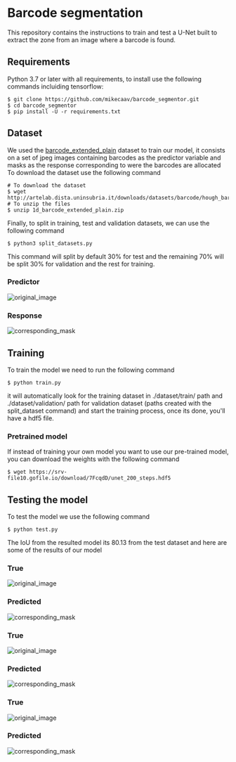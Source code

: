 # Barcode segmentation
This repository contains the instructions to train and test a U-Net
built to extract the zone from an image where a barcode is found.<br>
## Requirements
Python 3.7 or later with all requirements, to install use the following commands incluiding tensorflow:
 ```
$ git clone https://github.com/mikecaav/barcode_segmentor.git
$ cd barcode_segmentor
$ pip install -U -r requirements.txt
 ```
## Dataset
We used the <a href=http://artelab.dista.uninsubria.it/downloads/datasets/barcode/hough_barcode_1d/1d_barcode_extended_plain.zip>
barcode_extended_plain</a> dataset to train our model, it consists on a set of jpeg images containing barcodes as the predictor 
variable and masks as the response corresponding to were the barcodes are allocated<br>
To download the dataset use the following command
```
# To download the dataset
$ wget http://artelab.dista.uninsubria.it/downloads/datasets/barcode/hough_barcode_1d/1d_barcode_extended_plain.zip
# To unzip the files
$ unzip 1d_barcode_extended_plain.zip
```
Finally, to split in training, test and validation datasets, we can use the following command
```
$ python3 split_datasets.py  
```
This command will split by default 30% for test and the remaining 70% will be split 30% for validation 
and the rest for training. 
### Predictor
![original_image](media/image.png "predictor")<br>
### Response
![corresponding_mask](media/mask.png "respone")<br>

## Training
To train the model we need to run the following command
```
$ python train.py
```
it will automatically look for the training dataset in ./dataset/train/ path and ./dataset/validation/ path for 
validation dataset (paths created with the split_dataset command) and start the training process, once its done,
you'll have a hdf5 file.

### Pretrained model
If instead of training your own model you want to use our pre-trained model, you can download the weights with the 
following command
```
$ wget https://srv-file10.gofile.io/download/7FcqdD/unet_200_steps.hdf5
```

## Testing the model
To test the model we use the following command
```
$ python test.py
```
The IoU from the resulted model its 80.13 from the test dataset and here are some of the results of our model
### True
![original_image](media/1_true.png "predictor")<br>
### Predicted
![corresponding_mask](media/1_predicted.png "respone")<br>
### True
![original_image](media/2_true.png "predictor")<br>
### Predicted
![corresponding_mask](media/2_predicted.png "respone")<br>
### True
![original_image](media/3_true.png "predictor")<br>
### Predicted
![corresponding_mask](media/3_predicted.png "respone")<br>